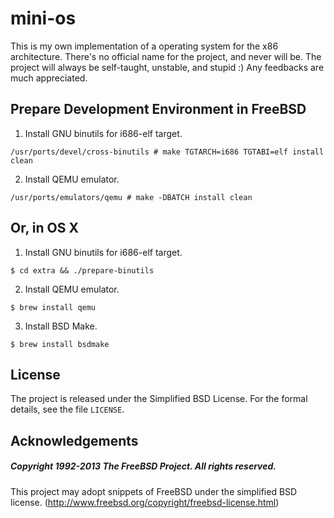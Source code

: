 # mini-os #

This is my own implementation of a operating system for the x86 architecture. There's no official name for the project, and never will be. The project will always be self-taught, unstable, and stupid :) Any feedbacks are much appreciated.

## Prepare Development Environment in FreeBSD

1. Install GNU binutils for i686-elf target.
  ```
  /usr/ports/devel/cross-binutils # make TGTARCH=i686 TGTABI=elf install clean
  ```

2. Install QEMU emulator.
  ```
  /usr/ports/emulators/qemu # make -DBATCH install clean
  ```

## Or, in OS X

1. Install GNU binutils for i686-elf target.
  ```
  $ cd extra && ./prepare-binutils
  ```

2. Install QEMU emulator.
  ```
  $ brew install qemu
  ```

3. Install BSD Make.
  ```
  $ brew install bsdmake
  ```

## License ##

The project is released under the Simplified BSD License. For the formal details, see the file `LICENSE`.

## Acknowledgements

##### Copyright 1992-2013 The FreeBSD Project. All rights reserved. #####

This project may adopt snippets of FreeBSD under the simplified BSD license. (http://www.freebsd.org/copyright/freebsd-license.html)
